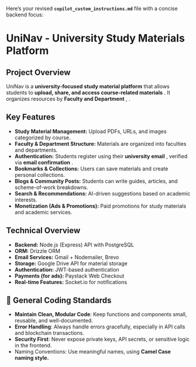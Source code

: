 Here’s your revised **`copilot_custom_instructions.md`** file with a concise backend focus:

# **UniNav - University Study Materials Platform**

## **Project Overview**

UniNav is a **university-focused study material platform** that allows students to **upload, share, and access course-related materials** . It organizes resources by **Faculty and Department** , .

## **Key Features**

- **Study Material Management:** Upload PDFs, URLs, and images categorized by course.
- **Faculty & Department Structure:** Materials are organized into faculties and departments.
- **Authentication:** Students register using their **university email** , verified via **email confirmation** .
- **Bookmarks & Collections:** Users can save materials and create personal collections.
- **Blogs & Community Posts:** Students can write guides, articles, and scheme-of-work breakdowns.
- **Search & Recommendations:** AI-driven suggestions based on academic interests.
- **Monetization (Ads & Promotions):** Paid promotions for study materials and academic services.

## **Technical Overview**

- **Backend:** Node.js (Express) API with PostgreSQL
- **ORM:** Drizzle ORM
- **Email Services:** Gmail + Nodemailer, Brevo
- **Storage:** Google Drive API for material storage
- **Authentication:** JWT-based authentication
- **Payments (for ads):** Paystack Web Checkout
- **Real-time Features:** Socket.io for notifications

## **🌟 General Coding Standards**

- **Maintain Clean, Modular Code**: Keep functions and components small, reusable, and well-documented.
- **Error Handling**: Always handle errors gracefully, especially in API calls and blockchain transactions.
- **Security First**: Never expose private keys, API secrets, or sensitive logic in the frontend.
- Naming Conventions: Use meaningful names, using **Camel Case naming style.**
